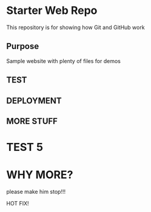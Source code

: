 # Starter Web Repo

This repository is for showing how Git and GitHub work

## Purpose

Sample website with plenty of files for demos

## TEST

## DEPLOYMENT	

## MORE STUFF

# TEST 5

# WHY MORE?

please make him stop!!!

HOT FIX!